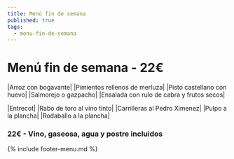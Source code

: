 ```yaml
---
title: Menú fin de semana
published: true
tags:
  - menu-fin-de-semana
---
```


# Menú fin de semana - 22€

|Arroz con bogavante|
|Pimientos rellenos de merluza|
|Pisto castellano con huevo|
|Salmorejo o gazpacho|
|Ensalada con rulo de cabra y frutos secos|

|Entrecot|
|Rabo de toro al vino tinto|
|Carrilleras al Pedro Ximenez|
|Pulpo a la plancha|
|Rodaballo a la plancha|

### 22€ - Vino, gaseosa, agua y postre incluidos


{% include footer-menu.md %}
